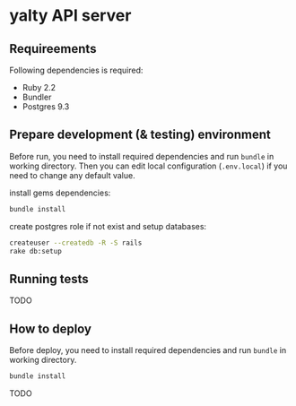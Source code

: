 yalty API server
================

Requireements
-------------

Following dependencies is required:

* Ruby 2.2
* Bundler
* Postgres 9.3

Prepare development (& testing) environment
-------------------------------------------

Before run, you need to install required dependencies and run
`bundle` in working directory. Then you can edit local configuration
(`.env.local`) if you need to change any default value.

install gems dependencies:
```bash
bundle install
```

create postgres role if not exist and setup databases:
```bash
createuser --createdb -R -S rails
rake db:setup
```

Running tests
-------------

TODO

How to deploy
-------------

Before deploy, you need to install required dependencies and run
`bundle` in working directory.

```bash
bundle install
```

TODO
